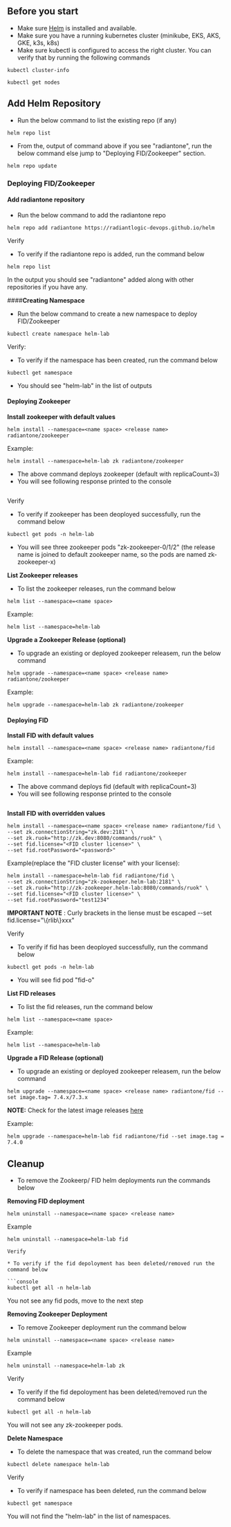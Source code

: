 ## **Before you start**

* Make sure [Helm](https://helm.sh/docs/intro/install/) is installed and available.
* Make sure you have a running kubernetes cluster (minikube, EKS, AKS, GKE, k3s, k8s)
* Make sure kubectl is configured to access the right cluster. You can verify that by running the following commands
```console
kubectl cluster-info
```
```console
kubectl get nodes
```

## **Add Helm Repository**

* Run the below command to list the existing repo (if any)

```console
helm repo list
```
* From the, output of command above if you see "radiantone", run the below command else jump to "Deploying FID/Zookeeper" section.

```console
helm repo update
```
### **Deploying FID/Zookeeper**

#### **Add radiantone repository**

* Run the below command to add the radiantone repo

```console
helm repo add radiantone https://radiantlogic-devops.github.io/helm
```

Verify

* To verify if the radiantone repo is added, run the command below

```console
helm repo list
```
In the output you should see "radiantone" added along with other repositories if you have any.

####**Creating Namespace**

* Run the below command to create a new namespace to deploy FID/Zookeeper

```console
kubectl create namespace helm-lab
```

Verify:

* To verify if the namespace has been created, run the command below

```console
kubectl get namespace
```

* You should see "helm-lab" in the list of outputs

#### **Deploying Zookeeper**

**Install zookeeper with default values**

```console
helm install --namespace=<name space> <release name> radiantone/zookeeper
```

Example:

```console
helm install --namespace=helm-lab zk radiantone/zookeeper
```
* The above command deploys zookeeper (default with replicaCount=3)
* You will see following response printed to the console
```console

```

Verify

* To verify if zookeeper has been deoployed successfully, run the command below

```console
kubectl get pods -n helm-lab
```
* You will see three zookeeper pods "zk-zookeeper-0/1/2" (the release name is joined to default zookeeper name, so the pods are named zk-zookeeper-x)


**List Zookeeper releases**

* To list the zookeeper releases, run the command below

```console
helm list --namespace=<name space>
```

Example:

```console
helm list --namespace=helm-lab
```

**Upgrade a Zookeeper Release (optional)**

* To upgrade an existing or deployed zookeeper releasem, run the below command

```console
helm upgrade --namespace=<name space> <release name> radiantone/zookeeper
```

Example:

```console
helm upgrade --namespace=helm-lab zk radiantone/zookeeper
```

#### **Deploying FID**

**Install FID with default values**

```console
helm install --namespace=<name space> <release name> radiantone/fid
```

Example:

```console
helm install --namespace=helm-lab fid radiantone/zookeeper
```
* The above command deploys fid (default with replicaCount=3)
* You will see following response printed to the console
```console

```

**Install FID with overridden values**

```console
helm install --namespace=<name space> <release name> radiantone/fid \
--set zk.connectionString="zk.dev:2181" \
--set zk.ruok="http://zk.dev:8080/commands/ruok" \
--set fid.license="<FID cluster license>" \
--set fid.rootPassword="<password>"
```

Example(replace the "FID cluster license" with your license):

```console
helm install --namespace=helm-lab fid radiantone/fid \
--set zk.connectionString="zk-zookeeper.helm-lab:2181" \
--set zk.ruok="http://zk-zookeeper.helm-lab:8080/commands/ruok" \
--set fid.license="<FID cluster license>" \
--set fid.rootPassword="test1234"
```

**IMPORTANT NOTE** : Curly brackets in the liense must be escaped --set fid.license="\\{rlib\\}xxx"


Verify

* To verify if fid has been deoployed successfully, run the command below

```console
kubectl get pods -n helm-lab
```
* You will see  fid pod "fid-o"


**List FID releases**

* To list the fid releases, run the command below

```console
helm list --namespace=<name space>
```

Example:

```console
helm list --namespace=helm-lab
```

**Upgrade a FID Release (optional)**

* To upgrade an existing or deployed zookeeper releasem, run the below command

```console
helm upgrade --namespace=<name space> <release name> radiantone/fid --set image.tag= 7.4.x/7.3.x
```
**NOTE:** Check for the latest image releases [here](https://hub.docker.com/r/radiantone/fid/tags)

Example:

```console
helm upgrade --namespace=helm-lab fid radiantone/fid --set image.tag = 7.4.0
```

## **Cleanup**


* To remove the Zookeerp/ FID helm deployments run the commands below

**Removing FID deployment**

```console
helm uninstall --namespace=<name space> <release name>
```

Example

```console
helm uninstall --namespace=helm-lab fid

Verify

* To verify if the fid depoloyment has been deleted/removed run the command below

```console
kubectl get all -n helm-lab
```

You not see any fid pods, move to the next step

**Removing Zookeeper Deployment**

* To remove Zookeeper deployment run the command below

```console
helm uninstall --namespace=<name space> <release name>
```

Example

```console
helm uninstall --namespace=helm-lab zk
```

Verify

* To verify if the fid depoloyment has been deleted/removed run the command below

```console
kubectl get all -n helm-lab
```

You will not see any zk-zookeeper pods.

**Delete Namespace**

* To delete the namespace that was created, run the command below

```console
kubectl delete namespace helm-lab
```

Verify

* To verify if namespace has been deleted, run the command below

```console
kubectl get namespace
```

You will not find the "helm-lab" in the list of namespaces.




